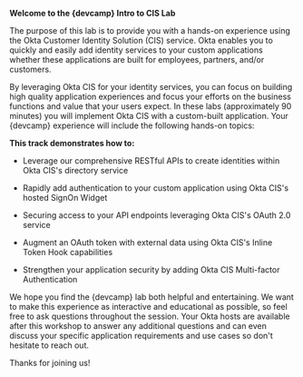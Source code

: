 **Welcome to the {devcamp} Intro to CIS Lab**

The purpose of this lab is to provide you with a hands-on experience using the Okta Customer Identity Solution (CIS) service. Okta enables you to quickly and easily add identity services to your custom applications whether these applications are built for employees, partners, and/or customers.

By leveraging Okta CIS for your identity services, you can focus on building high quality application experiences and focus your efforts on the business functions and value that your users expect. In these labs (approximately 90 minutes) you will implement Okta CIS with a custom-built application. Your {devcamp} experience will include the following hands-on topics:

**This track demonstrates how to:**

- Leverage our comprehensive RESTful APIs to create identities within Okta CIS's directory service

- Rapidly add authentication to your custom application using Okta CIS's hosted SignOn Widget
- Securing access to your API endpoints leveraging Okta CIS's OAuth 2.0 service
- Augment an OAuth token with external data using Okta CIS's Inline Token Hook capabilities
- Strengthen your application security by adding Okta CIS Multi-factor Authentication

We hope you find the {devcamp} lab both helpful and entertaining. We want to make this experience as interactive and educational as possible, so feel free to ask questions throughout the session. Your Okta hosts are available after this workshop to answer any additional questions and can even discuss your specific application requirements and use cases so don't hesitate to reach out.

Thanks for joining us!
